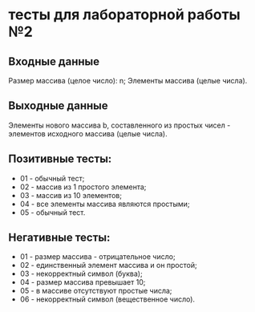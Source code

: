 # тесты для лабораторной работы №2

## Входные данные 
Размер массива (целое число): n;
Элементы массива (целые числа).

## Выходные данные
Элементы нового массива b, составленного из простых чисел - элементов исходного массива (целые числа).

## Позитивные тесты:
 - 01 - обычный тест;
 - 02 - массив из 1 простого элемента;
 - 03 - массив из 10 элементов;
 - 04 - все элементы массива являются простыми;
 - 05 - обычный тест.

## Негативные тесты:
 - 01 - размер массива - отрицательное число;
 - 02 - единственный элемент массива и он простой;
 - 03 - некорректный символ (буква);
 - 04 - размер массива превышает 10;
 - 05 - в массиве отсутствуют простые числа;
 - 06 - некорректный символ (вещественное число).